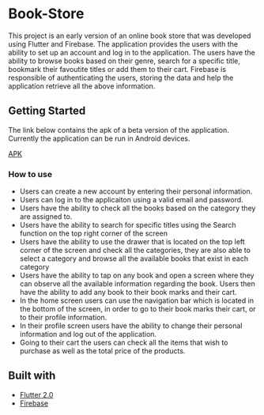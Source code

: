 # Book-Store

This project is an early version of an online book store that was developed using Flutter and Firebase. The application provides the users with the ability to set up an account and log in to the application. The users have the ability to browse books based on their genre, search for a specific title, bookmark their favoutite titles or add them to their cart. Firebase is responsible of authenticating the users, storing the data and help the application retrieve all the above information.

## Getting Started

The link below contains the apk of a beta version of the application. Currently the application can be run in Android devices.

[APK](https://drive.google.com/file/d/1WxHcdDnn9QsUA-9WlQG5D5FZe8kSxDbA/view?usp=sharing)

### How to use

- Users can create a new account by entering their personal information.
- Users can log in to the applicaiton using a valid email and password.
- Users have the ability to check all the books based on the category they are assigned to.
- Users have the ability to search for specific titles using the Search function on the top right corner of the screen
- Users have the ability to use the drawer that is located on the top left corner of the screen and check all the categories, they are also able to select a category and browse    all the available books that exist in each category
- Users have the ability to tap on any book and open a screen where they can observe all the available information regarding the book. Users then have the ability to add any book to their book marks and their cart.
- In the home screen users can use the navigation bar which is located in the bottom of the screen, in order to go to their book marks their cart, or to their profile information.
- In their profile screen users have the ability to change their personal information and log out of the application.
- Going to their cart the users can check all the items that wish to purchase as well as the total price of the products. 



## Built with

* [Flutter 2.0](https://flutter.dev/?gclid=CjwKCAiA6Y2QBhAtEiwAGHybPcVyifrnxlpAIyg2l9Oaow79u_W2-IJoxEPYWu8zdTVh0qYXMAEtvxoC2LUQAvD_BwE&gclsrc=aw.ds)
* [Firebase](https://firebase.google.com)
